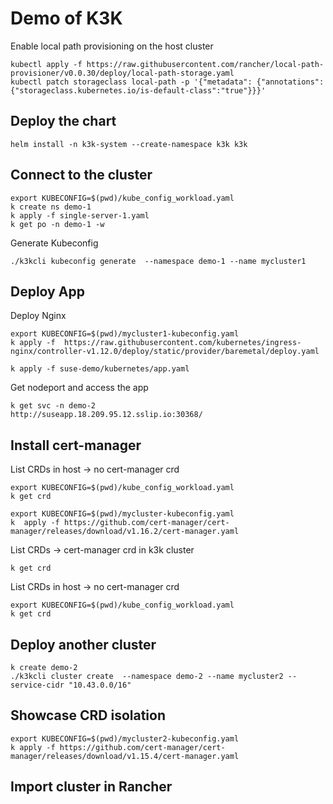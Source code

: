 # Demo of K3K
Enable local path provisioning on the host cluster
```
kubectl apply -f https://raw.githubusercontent.com/rancher/local-path-provisioner/v0.0.30/deploy/local-path-storage.yaml
kubectl patch storageclass local-path -p '{"metadata": {"annotations":{"storageclass.kubernetes.io/is-default-class":"true"}}}'
```

## Deploy the chart
```
helm install -n k3k-system --create-namespace k3k k3k
```

## Connect to the cluster
```
export KUBECONFIG=$(pwd)/kube_config_workload.yaml
k create ns demo-1
k apply -f single-server-1.yaml
k get po -n demo-1 -w
```

Generate Kubeconfig
```
./k3kcli kubeconfig generate  --namespace demo-1 --name mycluster1
```

## Deploy App
Deploy Nginx
```
export KUBECONFIG=$(pwd)/mycluster1-kubeconfig.yaml
k apply -f  https://raw.githubusercontent.com/kubernetes/ingress-nginx/controller-v1.12.0/deploy/static/provider/baremetal/deploy.yaml
```

```
k apply -f suse-demo/kubernetes/app.yaml
```

Get nodeport and access the app
```
k get svc -n demo-2 
http://suseapp.18.209.95.12.sslip.io:30368/
```

## Install cert-manager

List CRDs in host -> no cert-manager crd
```
export KUBECONFIG=$(pwd)/kube_config_workload.yaml
k get crd
```

```
export KUBECONFIG=$(pwd)/mycluster-kubeconfig.yaml
k  apply -f https://github.com/cert-manager/cert-manager/releases/download/v1.16.2/cert-manager.yaml
```

List CRDs -> cert-manager crd in k3k cluster
```
k get crd
```

List CRDs in host -> no cert-manager crd
```
export KUBECONFIG=$(pwd)/kube_config_workload.yaml
k get crd

```

## Deploy another cluster

```
k create demo-2
./k3kcli cluster create  --namespace demo-2 --name mycluster2 --service-cidr "10.43.0.0/16"
```

## Showcase CRD isolation

```
export KUBECONFIG=$(pwd)/mycluster2-kubeconfig.yaml
k apply -f https://github.com/cert-manager/cert-manager/releases/download/v1.15.4/cert-manager.yaml
```

## Import cluster in Rancher



